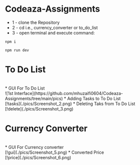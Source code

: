 # Codeaza-Assignments

* 1 - clone the Repository<br>
* 2 - cd <desired project> i.e., currency_converter or to_do_list<br>
* 3 - open terminal and execute command:<br>
```
npm i
```
```
npm run dev
``` 
# To Do List
<br>
* GUI For To Do List<br>
![1st Interface](https://github.com/mhuzaifi0604/Codeaza-Assignments/tree/main/pics)
* Adding Tasks to To Do List<br>
[!tasks](./pics/Screenshot_2.png)
* Deleting Taks from To Do List<br>
[!delete](./pics/Screenshot_3.png)

 # Currency Converter
<br>
* GUI For Currency converter<br>
[!gui](./pics/Screenshot_5.png)
* Converted Price<br>
[!price](./pics/Screenshot_6.png)